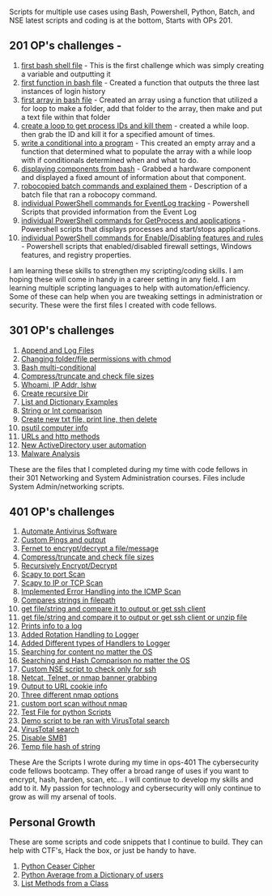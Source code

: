Scripts for multiple use cases using Bash, Powershell, Python, Batch, and NSE 
latest scripts and coding is at the bottom, Starts with OPs 201.

## 201 OP's challenges - 
1. [first bash shell file](Ops-201-Foundations-of-Computer-Operations/helloworld.sh) - This is the first challenge which was simply creating a variable and outputting it
2. [first function in bash file](Ops-201-Foundations-of-Computer-Operations/OPs201_function1.sh) - Created a function that outputs the three last instances of login history
3. [first array in bash file](Ops-201-Foundations-of-Computer-Operations/arrays_challenge.sh) - Created an array using a function that utilized a for loop to make a folder, add that folder to the array, then make and put a text file within that folder
4. [create a loop to get process IDs and kill them](Ops-201-Foundations-of-Computer-Operations/loops_week5.sh) - created a while loop. then grab the ID and kill it for a specified amount of times. 
5. [write a conditional into a program](Ops-201-Foundations-of-Computer-Operations/week6_conditional.sh) - This created an empty array and a function that determined what to populate the array with a while loop with if conditionals determined when and what to do. 
6. [displaying components from bash](Ops-201-Foundations-of-Computer-Operations/ops7.sh) - Grabbed a hardware component and displayed a fixed amount of information about that component.
7. [robocopied batch commands and explained them](Ops-201-Foundations-of-Computer-Operations/ops8_robocopy.md) - Description of a batch file that ran a robocopy command. 
8. [individual PowerShell commands for EventLog tracking](Ops-201-Foundations-of-Computer-Operations/ops9_powershell.ps1) - Powershell Scripts that provided information from the Event Log 
9. [individual PowerShell commands for GetProcess and applications](Ops-201-Foundations-of-Computer-Operations/ops10_powershell.ps1) - Powershell scripts that displays processes and start/stops applications.
10. [individual PowerShell commands for Enable/Disabling features and rules](Ops-201-Foundations-of-Computer-Operations/ops11_endpoints.ps1) - Powershell scripts that enabled/disabled firewall settings, Windows features, and registry properties.


I am learning these skills to strengthen my scripting/coding skills. I am hoping these will come in handy in a career setting in any field. I am learning multiple scripting languages to help with automation/efficiency. Some of these can help when you are tweaking settings in administration or security. These were the first files I created with code fellows.

## 301 OP's challenges
1. [Append and Log Files](Ops-301-Networking-and-Systems-Administration/ops-301d14_Challenge1.sh)
2. [Changing folder/file permissions with chmod](Ops-301-Networking-and-Systems-Administration/ops-301d14_Challenge2.sh)
3. [Bash multi-conditional](Ops-301-Networking-and-Systems-Administration/ops-301d14_Challenge3.sh)
4. [Compress/truncate and check file sizes](Ops-301-Networking-and-Systems-Administration/ops-301d14_Challenge4.sh)
5. [Whoami, IP Addr, lshw](Ops-301-Networking-and-Systems-Administration/ops-301d14_Challenge5.py)
6. [Create recursive Dir](Ops-301-Networking-and-Systems-Administration/ops-301d14_Challenge6.py)
7. [List and Dictionary Examples](Ops-301-Networking-and-Systems-Administration/ops-301d14_Challenge7.py)
8. [String or Int comparison](Ops-301-Networking-and-Systems-Administration/ops-301d14_Challenge8.py)
9. [Create new txt file, print line, then delete](Ops-301-Networking-and-Systems-Administration/ops-301d14_Challenge9.py)
10. [psutil computer info](Ops-301-Networking-and-Systems-Administration/ops-301d14_Challenge10.py)
11. [URLs and http methods](Ops-301-Networking-and-Systems-Administration/ops-301d14_Challenge11.py)
12. [New ActiveDirectory user automation](Ops-301-Networking-and-Systems-Administration/ops-301d14_Challenge12.py)
13. [Malware Analysis](Ops-301-Networking-and-Systems-Administration/ops-301d14_Challenge13.py)

These are the files that I completed during my time with code fellows in their 301 Networking and System Administration courses. Files include System Admin/networking scripts.

## 401 OP's challenges
1. [Automate Antivirus Software](Ops-401-Cybersecurity-Engineering/ops401_challenge1.ps1)
2. [Custom Pings and output](Ops-401-Cybersecurity-Engineering/ops401_challenge2.py)
3. [Fernet to encrypt/decrypt a file/message](Ops-401-Cybersecurity-Engineering/ops401_challenge3.py)
4. [Compress/truncate and check file sizes](Ops-401-Cybersecurity-Engineering/ops401_challenge6.py)
5. [Recursively Encrypt/Decrypt](Ops-401-Cybersecurity-Engineering/ops401_challenge7.py)
6. [Scapy to port Scan](Ops-401-Cybersecurity-Engineering/ops401_challenge11.py)
7. [Scapy to IP or TCP Scan](Ops-401-Cybersecurity-Engineering/ops401_challenge12.py)
8. [Implemented Error Handling into the ICMP Scan](Ops-401-Cybersecurity-Engineering/ops401_challenge13.py)
9. [Compares strings in filepath](Ops-401-Cybersecurity-Engineering/ops401_challenge16.py)
10. [get file/string and compare it to output or get ssh client](Ops-401-Cybersecurity-Engineering/ops401_challenge17.py)
11. [get file/string and compare it to output or get ssh client or unzip file](Ops-401-Cybersecurity-Engineering/ops401_challenge18.py)
12. [Prints info to a log](Ops-401-Cybersecurity-Engineering/ops401_challenge26.py)
13. [Added Rotation Handling to Logger](Ops-401-Cybersecurity-Engineering/ops401_challenge27.py)
14. [Added Different types of Handlers to Logger](Ops-401-Cybersecurity-Engineering/ops401_challenge28.py)
15. [Searching for content no matter the OS](Ops-401-Cybersecurity-Engineering/ops401_challenge32.py)
16. [Searching and Hash Comparison no matter the OS](Ops-401-Cybersecurity-Engineering/ops401_challenge33.py)
17. [Custom NSE script to check only for ssh](Ops-401-Cybersecurity-Engineering/ops401_challenge35.nse)
18. [Netcat, Telnet, or nmap banner grabbing](Ops-401-Cybersecurity-Engineering/ops401_challenge36.py)
19. [Output to URL cookie info](Ops-401-Cybersecurity-Engineering/ops401_challenge37.py)
20. [Three different nmap options](Ops-401-Cybersecurity-Engineering/ops401_challenge42.py)
21. [custom port scan without nmap](Ops-401-Cybersecurity-Engineering/ops401_challenge43.py)
22. [Test File for python Scripts](Ops-401-Cybersecurity-Engineering/pytest.py)
23. [Demo script to be ran with VirusTotal search](Ops-401-Cybersecurity-Engineering/demos.py)
24. [VirusTotal search](Ops-401-Cybersecurity-Engineering/virustotal-search.py)
25. [Disable SMB1](Ops-401-Cybersecurity-Engineering/401Lab4.ps1)
26. [Temp file hash of string](Ops-401-Cybersecurity-Engineering/filehashing.ps1)


These Are the Scripts I wrote during my time in ops-401 The cybersecurity code fellows bootcamp. They offer a broad range of uses if you want to encrypt, hash, harden, scan, etc... I will continue to develop my skills and add to it. My passion for technology and cybersecurity will only continue to grow as will my arsenal of tools. 

## Personal Growth
These are some scripts and code snippets that I continue to build. They can help with CTF's, Hack the box, or just be handy to have.  

1. [Python Ceaser Cipher](Personal_Growth/python_caeser.py)
2. [Python Average from a Dictionary of users](Personal_Growth/python_avg_from_dict.py)
3. [List Methods from a Class](Personal_Growth/list_methods.py)